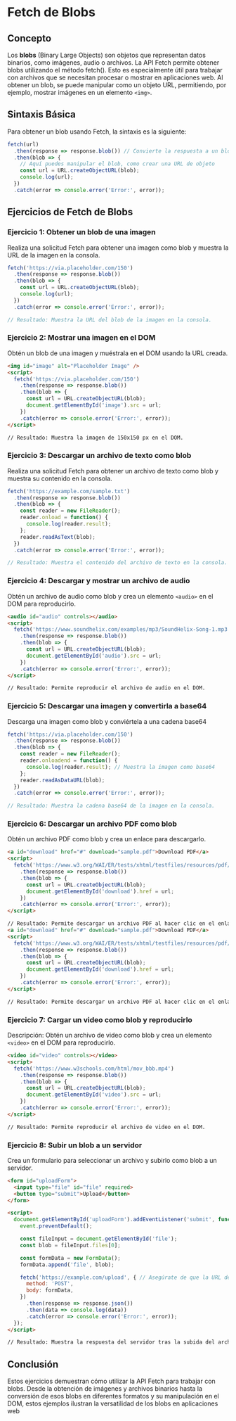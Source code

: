 # Fetch de Blobs

## Concepto
Los **blobs** (Binary Large Objects) son objetos que representan datos binarios, como imágenes, audio o archivos. La API Fetch permite obtener blobs utilizando el método fetch(). Esto es especialmente útil para trabajar con archivos que se necesitan procesar o mostrar en aplicaciones web. Al obtener un blob, se puede manipular como un objeto URL, permitiendo, por ejemplo, mostrar imágenes en un elemento ```<img>```.

## Sintaxis Básica
Para obtener un blob usando Fetch, la sintaxis es la siguiente:
```javascript
fetch(url)
  .then(response => response.blob()) // Convierte la respuesta a un blob
  .then(blob => {
    // Aquí puedes manipular el blob, como crear una URL de objeto
    const url = URL.createObjectURL(blob);
    console.log(url);
  })
  .catch(error => console.error('Error:', error));

```

## Ejercicios de Fetch de Blobs

### Ejercicio 1: Obtener un blob de una imagen
Realiza una solicitud Fetch para obtener una imagen como blob y muestra la URL de la imagen en la consola.
```javascript
fetch('https://via.placeholder.com/150')
  .then(response => response.blob())
  .then(blob => {
    const url = URL.createObjectURL(blob);
    console.log(url);
  })
  .catch(error => console.error('Error:', error));

// Resultado: Muestra la URL del blob de la imagen en la consola.
```

### Ejercicio 2: Mostrar una imagen en el DOM
Obtén un blob de una imagen y muéstrala en el DOM usando la URL creada.
```html
<img id="image" alt="Placeholder Image" />
<script>
  fetch('https://via.placeholder.com/150')
    .then(response => response.blob())
    .then(blob => {
      const url = URL.createObjectURL(blob);
      document.getElementById('image').src = url;
    })
    .catch(error => console.error('Error:', error));
</script>

// Resultado: Muestra la imagen de 150x150 px en el DOM.
```

### Ejercicio 3: Descargar un archivo de texto como blob
Realiza una solicitud Fetch para obtener un archivo de texto como blob y muestra su contenido en la consola.
```javascript
fetch('https://example.com/sample.txt')
  .then(response => response.blob())
  .then(blob => {
    const reader = new FileReader();
    reader.onload = function() {
      console.log(reader.result);
    };
    reader.readAsText(blob);
  })
  .catch(error => console.error('Error:', error));

// Resultado: Muestra el contenido del archivo de texto en la consola.
```

### Ejercicio 4: Descargar y mostrar un archivo de audio
Obtén un archivo de audio como blob y crea un elemento ```<audio>``` en el DOM para reproducirlo.
```html
<audio id="audio" controls></audio>
<script>
  fetch('https://www.soundhelix.com/examples/mp3/SoundHelix-Song-1.mp3')
    .then(response => response.blob())
    .then(blob => {
      const url = URL.createObjectURL(blob);
      document.getElementById('audio').src = url;
    })
    .catch(error => console.error('Error:', error));
</script>

// Resultado: Permite reproducir el archivo de audio en el DOM.
```

### Ejercicio 5: Descargar una imagen y convertirla a base64
Descarga una imagen como blob y conviértela a una cadena base64
```javascript
fetch('https://via.placeholder.com/150')
  .then(response => response.blob())
  .then(blob => {
    const reader = new FileReader();
    reader.onloadend = function() {
      console.log(reader.result); // Muestra la imagen como base64
    };
    reader.readAsDataURL(blob);
  })
  .catch(error => console.error('Error:', error));

// Resultado: Muestra la cadena base64 de la imagen en la consola.
```

### Ejercicio 6: Descargar un archivo PDF como blob
Obtén un archivo PDF como blob y crea un enlace para descargarlo.
```html
<a id="download" href="#" download="sample.pdf">Download PDF</a>
<script>
  fetch('https://www.w3.org/WAI/ER/tests/xhtml/testfiles/resources/pdf/dummy.pdf')
    .then(response => response.blob())
    .then(blob => {
      const url = URL.createObjectURL(blob);
      document.getElementById('download').href = url;
    })
    .catch(error => console.error('Error:', error));
</script>

// Resultado: Permite descargar un archivo PDF al hacer clic en el enlace.
<a id="download" href="#" download="sample.pdf">Download PDF</a>
<script>
  fetch('https://www.w3.org/WAI/ER/tests/xhtml/testfiles/resources/pdf/dummy.pdf')
    .then(response => response.blob())
    .then(blob => {
      const url = URL.createObjectURL(blob);
      document.getElementById('download').href = url;
    })
    .catch(error => console.error('Error:', error));
</script>

// Resultado: Permite descargar un archivo PDF al hacer clic en el enlace.
```

### Ejercicio 7: Cargar un video como blob y reproducirlo
Descripción: Obtén un archivo de video como blob y crea un elemento ```<video>``` en el DOM para reproducirlo.
```html
<video id="video" controls></video>
<script>
  fetch('https://www.w3schools.com/html/mov_bbb.mp4')
    .then(response => response.blob())
    .then(blob => {
      const url = URL.createObjectURL(blob);
      document.getElementById('video').src = url;
    })
    .catch(error => console.error('Error:', error));
</script>

// Resultado: Permite reproducir el archivo de video en el DOM.
```

### Ejercicio 8: Subir un blob a un servidor
Crea un formulario para seleccionar un archivo y subirlo como blob a un servidor.
```html
<form id="uploadForm">
  <input type="file" id="file" required>
  <button type="submit">Upload</button>
</form>

<script>
  document.getElementById('uploadForm').addEventListener('submit', function(event) {
    event.preventDefault();

    const fileInput = document.getElementById('file');
    const blob = fileInput.files[0];

    const formData = new FormData();
    formData.append('file', blob);

    fetch('https://example.com/upload', { // Asegúrate de que la URL de carga sea correcta
      method: 'POST',
      body: formData,
    })
      .then(response => response.json())
      .then(data => console.log(data))
      .catch(error => console.error('Error:', error));
  });
</script>

// Resultado: Muestra la respuesta del servidor tras la subida del archivo.
```

## Conclusión
Estos ejercicios demuestran cómo utilizar la API Fetch para trabajar con blobs. Desde la obtención de imágenes y archivos binarios hasta la conversión de esos blobs en diferentes formatos y su manipulación en el DOM, estos ejemplos ilustran la versatilidad de los blobs en aplicaciones web
